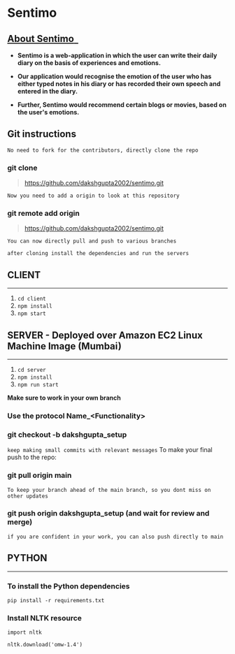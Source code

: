 # Sentimo

## <ins>**About Sentimo** &nbsp;</ins>
- **Sentimo is a web-application in which the user can write their daily diary on the basis of experiences and emotions.**

- **Our application would recognise the emotion of the user who has either typed notes in his diary or has recorded their own speech and entered in the diary.** 

- **Further, Sentimo would recommend certain blogs or movies, based on the user's emotions.**

## Git instructions
`No need to fork for the contributors, directly clone the repo`
### git clone 
> https://github.com/dakshgupta2002/sentimo.git

`Now you need to add a origin to look at this repository`
### git remote add origin 
> https://github.com/dakshgupta2002/sentimo.git

`You can now directly pull and push to various branches`  

`after cloning install the dependencies and run the servers`

## CLIENT 
___
1)  `cd client`   
2)  `npm install`   
3)  `npm start`  

## SERVER - Deployed over Amazon EC2 Linux Machine Image (Mumbai) 
___
1) `cd server`  
2) `npm install`   
3) `npm run start` 

**Make sure to work in your own branch**

### Use the protocol **Name_\<Functionality\>**
### git checkout -b dakshgupta_setup  

`keep making small commits with relevant messages`
 To make your final push to the repo:
### git pull origin main 
  `To keep your branch ahead of the main branch, so you dont miss on other updates`

### git push origin dakshgupta_setup (and wait for review and merge)
`if you are confident in your work, you can also push directly to main`
 
 ## PYTHON
 ___
 ### To install the Python dependencies 
 `pip install -r requirements.txt`
 
 ### Install NLTK resource
 `import nltk`

 `nltk.download('omw-1.4')`
